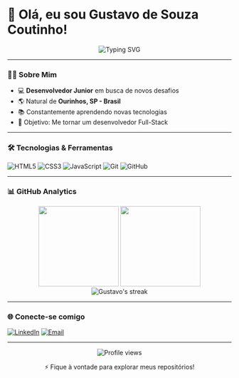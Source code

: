# 🚀 Olá, eu sou Gustavo de Souza Coutinho! 

<div align="center">
  <img src="https://readme-typing-svg.demolab.com?font=Fira+Code&pause=1000&color=00F72F&width=435&lines=Desenvolvedor+Junior;Apaixonado+por+Tecnologia;De+Ourinhos+-+SP" alt="Typing SVG" />
</div>

---

### 👨‍💻 Sobre Mim
- 💻 **Desenvolvedor Junior** em busca de novos desafios
- 🌎 Natural de **Ourinhos, SP - Brasil**
- 📚 Constantemente aprendendo novas tecnologias
- 🎯 Objetivo: Me tornar um desenvolvedor Full-Stack

---

### 🛠️ Tecnologias & Ferramentas
![HTML5](https://img.shields.io/badge/-HTML5-E34F26?style=flat-square&logo=html5&logoColor=white)
![CSS3](https://img.shields.io/badge/-CSS3-1572B6?style=flat-square&logo=css3)
![JavaScript](https://img.shields.io/badge/-JavaScript-F7DF1E?style=flat-square&logo=javascript&logoColor=black)
![Git](https://img.shields.io/badge/-Git-F05032?style=flat-square&logo=git&logoColor=white)
![GitHub](https://img.shields.io/badge/-GitHub-181717?style=flat-square&logo=github)

---

### 📊 GitHub Analytics

<div align="center">
  <img height="180em" src="https://github-readme-stats.vercel.app/api?username=Gustavo-Souza-Coutinho&show_icons=true&theme=github_dark&include_all_commits=true&count_private=true"/>
  <img height="180em" src="https://github-readme-stats.vercel.app/api/top-langs/?username=Gustavo-Souza-Coutinho&layout=compact&langs_count=7&theme=github_dark"/>
</div>

<div align="center">
  <img src="https://github-readme-streak-stats.herokuapp.com/?user=Gustavo-Souza-Coutinho&theme=github-dark-blue" alt="Gustavo's streak"/>
</div>

---

### 🌐 Conecte-se comigo
[![LinkedIn](https://img.shields.io/badge/-LinkedIn-0077B5?style=for-the-badge&logo=linkedin&logoColor=white)](https://www.linkedin.com/in/gustavo-coutinho-35b7b8239/)
[![Email](https://img.shields.io/badge/-Email-0078D4?style=for-the-badge&logo=microsoft-outlook&logoColor=white)](mailto:gustavo.couty@hotmail.com)

---

<div align="center">
  <img src="https://komarev.com/ghpvc/?username=Gustavo-Souza-Coutinho&color=blue&style=flat-square" alt="Profile views"/>
  <p>⚡ Fique à vontade para explorar meus repositórios!</p>
</div>

